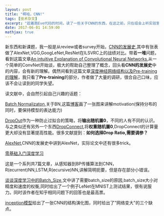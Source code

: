 ```yaml
---
layout: post
title: "啊哈，CNN!"
tags: [技术杂文]
excerpt: "趁着跑Eve代码的时间，读了一些关于CNN的东西，在这之前，只在组会上听实验室的师兄师姐聊。可能会看到一些关于R(2)NN,LSTM的一丢丢东西。"
date: 2017-06-01 14:59:00
mathjax: true
---
```

<script type="text/javascript" src="http://cdn.mathjax.org/mathjax/latest/MathJax.js?config=default"></script>

新东西和新课题，我一般是从review或者survey开始，[CNN的发展史](http://www.cnblogs.com/52machinelearning/p/5821591.html),其中有张表做了AlexNet,VGG,GoogLeNet,ResNet在ILSVRC上的战绩对比。带着**一堆**问题，看到这篇文章[An intuitive Explanation of Convolutional Neural Networks](https://ujjwalkarn.me/2016/08/11/intuitive-explanation-convnets/),从一个简单的ConvNet开始谈，极大的帮助自己整理了概念，回头看**CNN的发展史**中的内容，会有新的理解。偶然间看到这篇文章[深度神经网络结构以及Pre-training的理解](http://www.cnblogs.com/neopenx/p/4575527.html)，我只看了**Pre-training**的部分，作者做了大量的调研，很合自己口味，应该不会让读到的同学失望。

读文献中，会自然引起自己兴趣的话题：

[Batch Normalizaton](https://arxiv.org/pdf/1502.03167.pdf),关于BN,这篇[博客](http://blog.csdn.net/elaine_bao/article/details/50890491)画了一张图来讲解motivation(保持分布的同时，要保持模型的表达能力)

[DropOut](https://arxiv.org/pdf/1207.0580.pdf)作为一种防止过拟合的策略，将**输出随机置0**，不同的人有不同的认识。与之类似还有另外一个东西[DropConnect](http://yann.lecun.com/exdb/publis/pdf/wan-icml-13.pdf),将**权重随机置0**,DropConnect的计算量更大却没有显著提高性能。很多文献提到：**如何选择Drop Ratio,需要调参？**

[AlexNet](https://papers.nips.cc/paper/4824-imagenet-classification-with-deep-convolutional-neural-networks.pdf),CNN的发展史中讲到AlexNet，实际论文中还有很多trick。

[零基础入门深度学习](https://www.zybuluo.com/hanbingtao/note/433855)

这是一个系列共7篇文章，从感知器到BP传播算法到CNN，R(ecurrent)NN,LSTM,R(ecursive)NN,讲解简明扼要，但是存在部分小错误。

[谈谈深度学习中的Batch_Size](http://blog.csdn.net/ycheng_sjtu/article/details/49804041),文中讲了需要batch_size的原因,batch_size大小对精度和速度的权衡,同时给出了一个例子LeNet在MNIST上测试结果，很有说服力。同时该作者在知乎相同问题下的回答也是最高票。

[inception模型](http://blog.csdn.net/u014114990/article/details/52583912)给出了一张CNN的结构演化图，同时给出了"网络变大"的三个缺点。
